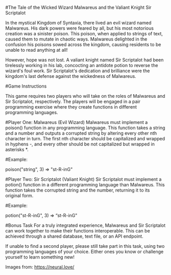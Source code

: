 #The Tale of the Wicked Wizard Malwareus and the Valiant Knight Sir Scriptalot

In the mystical Kingdom of Syntaxia, there lived an evil wizard named Malwareus. His dark powers were feared by all, but his most notorious creation was a sinister poison. This poison, when applied to strings of text, caused them to mutate in chaotic ways. Malwareus delighted in the confusion his poisons sowed across the kingdom, causing residents to be unable to read anything at all!

However, hope was not lost. A valiant knight named Sir Scriptalot had been tirelessly working in his lab, concocting an antidote potion to reverse the wizard's foul work. Sir Scriptalot's dedication and brilliance were the kingdom's last defense against the wickedness of Malwareus.

#Game Instructions 

This game requires two players who will take on the roles of Malwareus and Sir Scriptalot, respectively. The players will be engaged in a pair programming exercise where they create functions in different programming languages.

#Player One: 
Malwareus (Evil Wizard) 
Malwareus must implement a poison() function in any programming language. This function takes a string and a number and outputs a corrupted string by altering every other nth character in turn. The first nth character should be capitalized and wrapped in hyphens -, and every other should be not capitalized but wrapped in asterisks *.

#Example:

poison("string", 3) => "st-R-inG"

#Player Two: Sir Scriptalot (Valiant Knight) 
Sir Scriptalot must implement a potion() function in a different programming language than Malwareus. This function takes the corrupted string and the number, returning it to its original form.

#Example:

potion("st-R-inG", 3) => “st-R-inG"

#Bonus Task 
For a truly integrated experience, Malwareus and Sir Scriptalot can work together to make their functions interoperable. This can be achieved through a shared database, text file, or an API endpoint.

If unable to find a second player, please still take part in this task, using two programming languages of your choice. Either ones you know or challenge yourself to learn something new!

Images from: https://neural.love/
